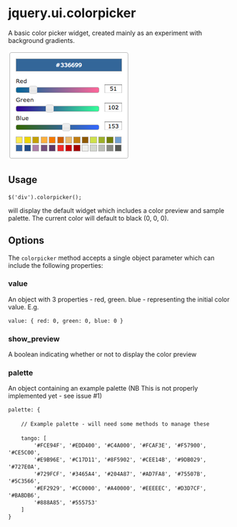 # jquery.ui.colorpicker

A basic color picker widget, created mainly as an experiment with background
gradients.

![A screenshot of the widget](screenshot.png)

## Usage

```
$('div').colorpicker();
```

will display the default widget which includes a color preview and sample
palette. The current color will default to black (0, 0, 0).

## Options

The `colorpicker` method accepts a single object parameter which can include
the following properties:

### value

An object with 3 properties - red, green. blue - representing the initial color
value. E.g.

```
value: { red: 0, green: 0, blue: 0 }
```

### show_preview

A boolean indicating whether or not to display the color preview


### palette

An object containing an example palette (NB This is not properly implemented
yet - see issue #1)

```
palette: {

    // Example palette - will need some methods to manage these

	tango: [
		'#FCE94F', '#EDD400', '#C4A000', '#FCAF3E', '#F57900', '#CE5C00',
		'#E9B96E', '#C17D11', '#8F5902', '#CEE14B', '#9DB029', '#727E0A',
		'#729FCF', '#3465A4', '#204A87', '#AD7FA8', '#75507B', '#5C3566',
		'#EF2929', '#CC0000', '#A40000', '#EEEEEC', '#D3D7CF', '#BABDB6',
		'#888A85', '#555753'
	]
}
```

